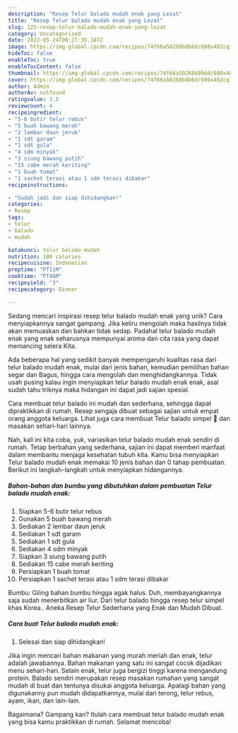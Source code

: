 ```yaml
---
description: "Resep Telur balado mudah enak yang Lezat"
title: "Resep Telur balado mudah enak yang Lezat"
slug: 125-resep-telur-balado-mudah-enak-yang-lezat
category: Uncategorized
date: 2022-05-24T00:27:35.107Z
image: https://img-global.cpcdn.com/recipes/74f66a50268b8b6d/680x482cq70/telur-balado-mudah-enak-foto-resep-utama.jpg
hideToc: false
enableToc: true
enableTocContent: false
thumbnail: https://img-global.cpcdn.com/recipes/74f66a50268b8b6d/680x482cq70/telur-balado-mudah-enak-foto-resep-utama.jpg
cover: https://img-global.cpcdn.com/recipes/74f66a50268b8b6d/680x482cq70/telur-balado-mudah-enak-foto-resep-utama.jpg
author: Admin
authorAv: notfound
ratingvalue: 3.5
reviewcount: 4
recipeingredient:
- "5-6 butir telur rebus"
- "5 buah bawang merah"
- "2 lembar daun jeruk"
- "1 sdt garam"
- "1 sdt gula"
- "4 sdm minyak"
- "3 siung bawang putih"
- "15 cabe merah keriting"
- "1 buah tomat"
- "1 sachet terasi atau 1 sdm terasi dibakar"
recipeinstructions:

- "Sudah jadi dan siap dihidangkan!"
categories:
- Resep
tags:
- telur
- balado
- mudah

katakunci: telur balado mudah 
nutrition: 100 calories
recipecuisine: Indonesian
preptime: "PT11M"
cooktime: "PT46M"
recipeyield: "3"
recipecategory: Dinner

---
```





Sedang mencari inspirasi resep telur balado mudah enak yang unik? Cara menyiapkannya sangat gampang. Jika keliru mengolah maka hasilnya tidak akan memuaskan dan bahkan tidak sedap. Padahal telur balado mudah enak yang enak seharusnya mempunyai aroma dan cita rasa yang dapat memancing selera Kita.





Ada beberapa hal yang sedikit banyak mempengaruhi kualitas rasa dari telur balado mudah enak, mulai dari jenis bahan, kemudian pemilihan bahan segar dan Bagus, hingga cara mengolah dan menghidangkannya. Tidak usah pusing kalau ingin menyiapkan telur balado mudah enak enak,      asal sudah tahu triknya maka hidangan ini dapat jadi sajian spesial.














Cara membuat telur balado ini mudah dan sederhana, sehingga dapat dipraktikkan di rumah. Resep sengaja dibuat sebagai sajian untuk empat orang anggota keluarga. Lihat juga cara membuat Telur balado simpel 🤤 dan masakan sehari-hari lainnya.






Nah, kali ini kita coba, yuk, variasikan telur balado mudah enak sendiri di rumah. Tetap berbahan yang sederhana, sajian ini dapat memberi manfaat dalam membantu menjaga kesehatan tubuh kita. Kamu bisa menyiapkan Telur balado mudah enak memakai 10 jenis bahan dan 0 tahap pembuatan. Berikut ini langkah-langkah untuk menyiapkan hidangannya.

<!--inarticleads1-->

##### Bahan-bahan dan bumbu yang dibutuhkan dalam pembuatan Telur balado mudah enak:

1. Siapkan 5-6 butir telur rebus
1. Gunakan 5 buah bawang merah
1. Sediakan 2 lembar daun jeruk
1. Sediakan 1 sdt garam
1. Sediakan 1 sdt gula
1. Sediakan 4 sdm minyak
1. Siapkan 3 siung bawang putih
1. Sediakan 15 cabe merah keriting
1. Persiapkan 1 buah tomat
1. Persiapkan 1 sachet terasi atau 1 sdm terasi dibakar


Bumbu: Giling bahan bumbu hingga agak halus. Duh, membayangkannya saja sudah menerbitkan air liur. Dari telur balado hingga resep telur simpel khas Korea.. Aneka Resep Telur Sederhana yang Enak dan Mudah Dibuat. 

<!--inarticleads2-->

##### Cara buat Telur balado mudah enak:


1. Selesai dan siap dihidangkan!

Jika ingin mencari bahan makanan yang murah meriah dan enak, telur adalah jawabannya. Bahan makanan yang satu ini sangat cocok dijadikan menu sehari-hari. Selain enak, telur juga bergizi tinggi karena mengandung protein. Balado sendiri merupakan resep masakan rumahan yang sangat mudah di buat dan tentunya disukai anggota keluarga. Apalagi bahan yang digunakanny pun mudah didapatkannya, mulai dari terong, telur rebus, ayam, ikan, dan lain-lain. 

Bagaimana? Gampang kan? Itulah cara membuat telur balado mudah enak yang bisa kamu praktikkan di rumah. Selamat mencoba!
